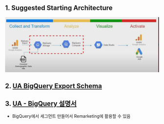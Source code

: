 ## 1. Suggested Starting Architecture

<img src="architecture.png">

## 2. [UA BigQuery Export Schema](https://support.google.com/analytics/answer/3437719?hl=ko)

## 3. [UA - BigQuery 설명서](https://support.google.com/analytics/answer/4419694?hl=ko&ref_topic=3416089#)


- BigQuery에서 세그먼트 만들어서 Remarketing에 활용할 수 있음